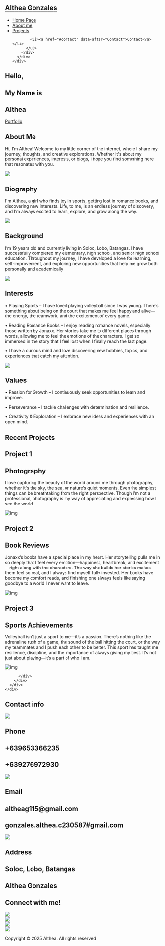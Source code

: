 <!DOCTYPE html>
<html lang="en">

<head>
  <meta charset="UTF-8">
  <meta name="viewport" content="width=device-width, initial-scale=1.0">
  <link rel="stylesheet" href="style.css">
  <title>My Website</title>
</head>

<body>
  <!-- Header -->
  <section id="header">
    <div class="header container">
      <div class="nav-bar">
        <div class="brand">
          <a href="#hero">
            <h1><span>A</span>lt<span>h</span>e<span>a </span>G<span>o</span>n</span><span>za</span>le<span/span>s</h1>
          </a>
        </div>
        <div class="nav-list">
          <div class="hamburger">
            <div class="bar"></div>
          </div>
          <ul>
            <li><a href="#hero" data-after="Home Page">Home Page</a></li>
            <li><a href="#services" data-after="Services">About me</a></li>
            <li><a href="#projects" data-after="Projects">Projects</a></li>
            
            <li><a href="#contact" data-after="Contact">Contact</a></li>
          </ul>
        </div>
      </div>
    </div>
  </section>
  <!-- End Header -->


  <!-- Hero Section  -->
  <section id="hero">
    <div class="hero container">
      <div>
        <h1>Hello, <span></span></h1>
        <h1>My Name is <span></span></h1>
        <h1>Althea <span></span></h1>
        <a href="#projects" type="button" class="cta">Portfolio</a>
      </div>
    </div>
  </section>
  <!-- End Hero Section  -->

  <!-- Service Section -->
  <section id="services">
    <div class="services container">
      <div class="service-top">
        <h1 class="section-title">Abou<span>t</span> Me</h1>
        <p>Hi, I’m Althea! Welcome to my little corner of the internet, where I share my journey, thoughts, and creative explorations. Whether it's about my personal experiences, interests, or blogs, I hope you find something here that resonates with you.</p>
      </div>
      <div class="service-bottom">
        <div class="service-item">
          <div class="icon"><img src="https://img.icons8.com/bubbles/100/000000/services.png" /></div>
          <h2>Biography</h2>
          <p>I'm Althea, a girl who finds joy in sports, getting lost in romance books, and discovering new interests. Life, to me, is an endless journey of discovery, and I’m always excited to learn, explore, and grow along the way. </p>
        </div>
        <div class="service-item">
          <div class="icon"><img src="https://img.icons8.com/bubbles/100/000000/services.png" /></div>
          <h2>Background</h2>
          <p>I’m 19 years old and currently living in Soloc, Lobo, Batangas. I have successfully completed my elementary, high school, and senior high school education. Throughout my journey, I have developed a love for learning, self-improvement, and exploring new opportunities that help me grow both personally and academically</p>
        </div>
        <div class="service-item">
          <div class="icon"><img src="https://img.icons8.com/bubbles/100/000000/services.png" /></div>
          <h2>Interests</h2>
          <p>•  Playing Sports – I have loved playing volleyball since I was young. There’s something about being on the court that makes me feel happy and alive—the energy, the teamwork, and the excitement of every game.</p>
          <p>•  Reading Romance Books – I enjoy reading romance novels, especially those written by Jonaxx. Her stories take me to different places through words, allowing me to feel the emotions of the characters. I get so immersed in the story that I feel lost when I finally reach the last page.</p>
          <p>•  I have a curious mind and love discovering new hobbies, topics, and experiences that catch my attention.</p>
        </div>
        <div class="service-item">
          <div class="icon"><img src="https://img.icons8.com/bubbles/100/000000/services.png" /></div>
          <h2>Values</h2>
          <p>•  Passion for Growth – I continuously seek opportunities to learn and improve.</p>
          <p>•  Perseverance – I tackle challenges with determination and resilience.</p>
          <p>•  Creativity & Exploration – I embrace new ideas and experiences with an open mind.</p>
        </div>
      </div>
    </div>
  </section>
  <!-- End Service Section -->

  <!-- Projects Section -->
  <section id="projects">
    <div class="projects container">
      <div class="projects-header">
        <h1 class="section-title">Recent <span>Projects</span></h1>
      </div>
      <div class="all-projects">
        <div class="project-item">
          <div class="project-info">
            <h1>Project 1</h1>
            <h2>Photography</h2>
            <p>I love capturing the beauty of the world around me through photography, whether it's the sky, the sea, or nature’s quiet moments. Even the simplest things can be breathtaking from the right perspective. Though I’m not a professional, photography is my way of appreciating and expressing how I see the world.</p>
          </div>
          <div class="project-img">
            <img src="photography.jpg" alt="img">
          </div>
        </div>
        <div class="project-item">
          <div class="project-info">
            <h1>Project 2</h1>
            <h2>Book Reviews</h2>
            <p>Jonaxx’s books have a special place in my heart. Her storytelling pulls me in so deeply that I feel every emotion—happiness, heartbreak, and excitement—right along with the characters. The way she builds her stories makes them feel so real, and I always find myself fully invested. Her books have become my comfort reads, and finishing one always feels like saying goodbye to a world I never want to leave.</p>
          </div>
          <div class="project-img">
            <img src="jonaxx book.jpg" alt="img">
          </div>
        </div>
        <div class="project-item">
          <div class="project-info">
            <h1>Project 3</h1>
            <h2>Sports Achievements</h2>
            <p>Volleyball isn’t just a sport to me—it’s a passion. There’s nothing like the adrenaline rush of a game, the sound of the ball hitting the court, or the way my teammates and I push each other to be better.  This sport has taught me resilience, discipline, and the importance of always giving my best. It’s not just about playing—it’s a part of who I am.</p>
          </div>
          <div class="project-img">
            <img src="volleyball.jpg" alt="img">
        
          </div>
        </div>
      </div>
    </div>
  </section>
  <!-- End Projects Section -->


  <!-- Contact Section -->
  <section id="contact">
    <div class="contact container">
      <div>
        <h1 class="section-title">Contact <span>info</span></h1>
      </div>
      <div class="contact-items">
        <div class="contact-item">
          <div class="icon"><img src="https://img.icons8.com/bubbles/100/000000/phone.png" /></div>
          <div class="contact-info">
            <h1>Phone</h1>
            <h2>+639653366235</h2>
            <h2>+639276972930</h2>
          </div>
        </div>
        <div class="contact-item">
          <div class="icon"><img src="https://img.icons8.com/bubbles/100/000000/new-post.png" /></div>
          <div class="contact-info">
            <h1>Email</h1> 
            <h2>altheag115@gmail.com</h2>
            <h2>gonzales.althea.c230587#gmail.com</h2>
          </div>
        </div>
        <div class="contact-item">
          <div class="icon"><img src="https://img.icons8.com/bubbles/100/000000/map-marker.png" /></div>
          <div class="contact-info">
            <h1>Address</h1>
            <h2>Soloc, Lobo, Batangas</h2>
          </div>
        </div>
      </div>
    </div>
  </section>
  <!-- End Contact Section -->

  <!-- Footer -->
  <section id="footer">
    <div class="footer container">
      <div class="brand">
        <h1><span>A</span>lt<span>h</span>e<span>a</span> G<span>o</span>n</span><span>za</span>le<span>s</span></h1>
      </div>
      <h2>Connect with me!</h2>
      <div class="social-icon">
        <div class="social-item">
          <a href="#"><img src="https://img.icons8.com/bubbles/100/000000/facebook-new.png" /></a>
        </div>
        <div class="social-item">
          <a href="#"><img src="https://img.icons8.com/bubbles/100/000000/instagram-new.png" /></a>
        </div>
        <div class="social-item">
          <a href="#"><img src="twitter.png" /></a>
        </div>
        <div class="social-item">
          <a href="#"><img src="mess.png" /></a>
        </div>
      </div>
      <p>Copyright © 2025 Althea. All rights reserved</p>
    </div>
  </section>
  <!-- End Footer -->
  <script src="./app.js"></script>
</body>

</html>
